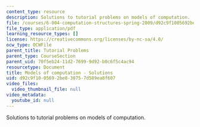 ```yaml
---
content_type: resource
description: Solutions to tutorial problems on models of computation.
file: /courses/6-004-computation-structures-spring-2009/d92c9f1005692be830757d589ea8f607_MIT6_004s09_tutor10_sol.pdf
file_type: application/pdf
learning_resource_types: []
license: https://creativecommons.org/licenses/by-nc-sa/4.0/
ocw_type: OCWFile
parent_title: Tutorial Problems
parent_type: CourseSection
parent_uid: 70f5eb24-11d2-7699-9d92-b0c6f5c4ac94
resourcetype: Document
title: Models of computation - Solutions
uid: d92c9f10-0569-2be8-3075-7d589ea8f607
video_files:
  video_thumbnail_file: null
video_metadata:
  youtube_id: null
---
```

Solutions to tutorial problems on models of computation.